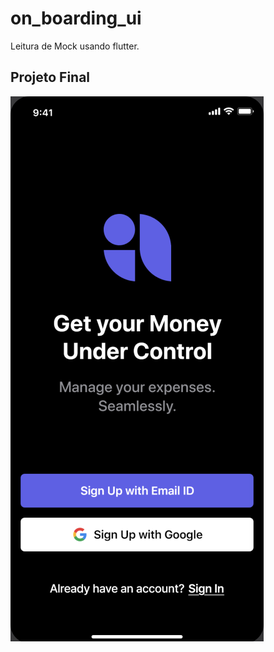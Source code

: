 # on_boarding_ui

Leitura de Mock usando flutter.

## Projeto Final

<img src="https://github.com/rodrigaoLeme/flutter/blob/main/on_boarding_ui/assets/imgs/mock.png" alt="Mock do projeto"/>
